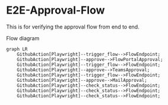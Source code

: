 # E2E-Approval-Flow

This is for verifying the approval flow from end to end.

Flow diagram
```mermaid
graph LR
    GithubAction[Playwright]--trigger_flow-->FlowEndpoint;
    GithubAction[Playwright]--approve-->FlowPortalApproval;
    GithubAction[Playwright]--trigger_flow-->FlowEndpoint;
    GithubAction[Playwright]--approve-->TeamsApproval;
    GithubAction[Playwright]--trigger_flow-->FlowEndpoint;
    GithubAction[Playwright]--approve-->MailApproval;
    GithubAction[Playwright]--check_status-->FlowEndpoint;
    GithubAction[Playwright]--check_status-->FlowEndpoint;
    GithubAction[Playwright]--check_status-->FlowEndpoint;
```